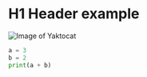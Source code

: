 # H1 Header example

![Image of Yaktocat](https://octodex.github.com/images/yaktocat.png)

```python
a = 3
b = 2
print(a + b)
```

